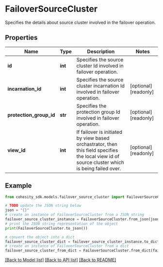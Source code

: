 # FailoverSourceCluster

Specifies the details about source cluster involved in the failover operation.

## Properties

Name | Type | Description | Notes
------------ | ------------- | ------------- | -------------
**id** | **int** | Specifies the source cluster Id involved in failover operation. | 
**incarnation_id** | **int** | Specifies the source cluster incarnation Id involved in failover operation. | [optional] [readonly] 
**protection_group_id** | **str** | Specifies the protection group Id involved in failover operation. | [optional] [readonly] 
**view_id** | **int** | If failover is initiated by view based orchastrator, then this field specifies the local view id of source cluster which is being failed over. | [optional] [readonly] 

## Example

```python
from cohesity_sdk.models.failover_source_cluster import FailoverSourceCluster

# TODO update the JSON string below
json = "{}"
# create an instance of FailoverSourceCluster from a JSON string
failover_source_cluster_instance = FailoverSourceCluster.from_json(json)
# print the JSON string representation of the object
print(FailoverSourceCluster.to_json())

# convert the object into a dict
failover_source_cluster_dict = failover_source_cluster_instance.to_dict()
# create an instance of FailoverSourceCluster from a dict
failover_source_cluster_from_dict = FailoverSourceCluster.from_dict(failover_source_cluster_dict)
```
[[Back to Model list]](../README.md#documentation-for-models) [[Back to API list]](../README.md#documentation-for-api-endpoints) [[Back to README]](../README.md)


